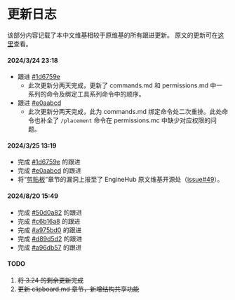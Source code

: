 # 更新日志
该部分内容记载了本中文维基相较于原维基的所有跟进更新。
原文的更新可在[这里](https://github.com/EngineHub/WorldEditDocs/commits/master/)查看。

#### 2024/3/24 23:18

* 跟进 [#1d6759e](https://github.com/EngineHub/WorldEditDocs/commit/1d6759efc75fac304450be4b3c4a3868d692cf68)
  * 此次更新分两天完成，更新了 commands.md 和 permissions.md 中一系列的命令及绑定工具系列命令中的顺序。
* 跟进 [#e0aabcd](https://github.com/EngineHub/WorldEditDocs/commit/e0aabcd24376413b37c7a1a4f90fef6672049763)
  * 此次更新分两天完成，此为 commands.md 绑定命令处二次重排。此处命令也补全了 `/placement` 命令在 permissions.mc 中缺少对应权限的问题。

#### 2024/3/25 13:19

* 完成 [#1d6759e](https://github.com/EngineHub/WorldEditDocs/commit/1d6759efc75fac304450be4b3c4a3868d692cf68) 的跟进
* 完成 [#e0aabcd](https://github.com/EngineHub/WorldEditDocs/commit/e0aabcd24376413b37c7a1a4f90fef6672049763) 的跟进
* 将“[剪贴板](usage.clipboard.md)”章节的漏洞上报至了 EngineHub 原文维基开源处（[issue#49](https://github.com/EngineHub/WorldEditDocs/issues/49)）。

#### 2024/8/20 15:49

* 完成 [#50d0a82](https://github.com/EngineHub/WorldEditDocs/commit/50d0a82c36bd30dfcf5d5e93ba8371864c237e7d) 的跟进
* 完成 [#c6b16a8](https://github.com/EngineHub/WorldEditDocs/commit/c6b16a804f9400ef0d2ecbc1c18597d08d4e49d3) 的跟进
* 完成 [#a975bd0](https://github.com/EngineHub/WorldEditDocs/commit/a975bd07da5b294c7d7d235ed646e09da5df1c3e) 的跟进
* 完成 [#d89d5d2](https://github.com/EngineHub/WorldEditDocs/commit/d89d5d2db7c7e4a737f180f963788a79c4f78801) 的跟进
* 完成 [#a96db57](https://github.com/EngineHub/WorldEditDocs/commit/a96db572331b56235699dbb35676cf5288173679) 的跟进

#### TODO

1. ~~将 3.24 的剩余更新完成~~
2. ~~更新 clipboard.md 章节，新增结构共享功能~~
